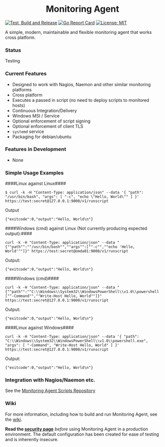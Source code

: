 <h1 align="center">Monitoring Agent</h1>

[![Test, Build and Release](https://github.com/infraweavers/monitoring-agent/actions/workflows/on-push.yml/badge.svg)](https://github.com/infraweavers/monitoring-agent/actions/workflows/on-push.yml)
[![Go Report Card](https://goreportcard.com/badge/github.com/infraweavers/monitoring-agent)](https://goreportcard.com/report/github.com/infraweavers/monitoring-agent)
[![License: MIT](https://img.shields.io/github/license/infraweavers/monitoring-agent)](https://mit-license.org/)

A simple, modern, maintainable and flexible monitoring agent that works cross platform.

### Status

Testing

### Current Features

* Designed to work with Nagios, Naemon and other similar monitoring platforms
* Cross platform
* Executes a passed in script (no need to deploy scripts to monitored hosts)
* Continuous Integration/Delivery
* Windows MSI / Service
* Optional enforcement of script signing
* Optional enforcement of client TLS
* `systemd` service
* Packaging for debian/ubuntu

### Features in Development

* None

### Simple Usage Examples

####Linux against Linux####
```
$ curl -k -H "Content-Type: application/json" --data '{ "path": "/usr/bin/bash", "args": [ "-c", "echo \"Hello, World\"" ] }' https://test:secret@127.0.0.1:9000/v1/runscript
```
Output
```
{"exitcode":0,"output":"Hello, World\n"}
```

####Windows (cmd) against Linux (Not currently producing expected output):####
```
curl -k -H "Content-Type: application/json" --data "{""path"":""/usr/bin/bash"",""args"":[""-c"",""echo 'Hello, World'""]}" https://test:secret@omda01:9000/v1/runscript
```
Output:
```
{"exitcode":0,"output":"Hello, World\n"}
```

####Windows (cmd)####
```
curl -k -H "Content-Type: application/json" --data "{""path"":""C:\\Windows\\System32\\WindowsPowerShell\\v1.0\\powershell.exe"",""args"":[""-Command"",""Write-Host Hello, World""]}" https://test:secret@127.0.0.1:9000/v1/runscript
```
Output:
```
{"exitcode":0,"output":"Hello, World\n"}
```

####Linux against Windows####
```
curl -k -H "Content-Type: application/json" --data '{ "path": "C:\\Windows\\System32\\WindowsPowerShell\\v1.0\\powershell.exe", "args": [ "-Command", "Write-Host Hello, World" ] }' https://test:secret@127.0.0.1:9000/v1/runscript
```
Output:
```
{"exitcode":0,"output":"Hello, World\n"}
```

### Integration with Nagios/Naemon etc.

See the [Monitoring Agent Scripts Repository](https://github.com/infraweavers/monitoring-agent-scripts)

### Wiki

For more information, including how to build and run Monitoring Agent, see the [wiki](https://github.com/infraweavers/monitoring-agent/wiki#building).

**Read the [security page](https://github.com/infraweavers/monitoring-agent/wiki/Security)** *before* using Monitoring Agent in a production environment. The default configuration has been created for ease of testing and is inherently insecure.
